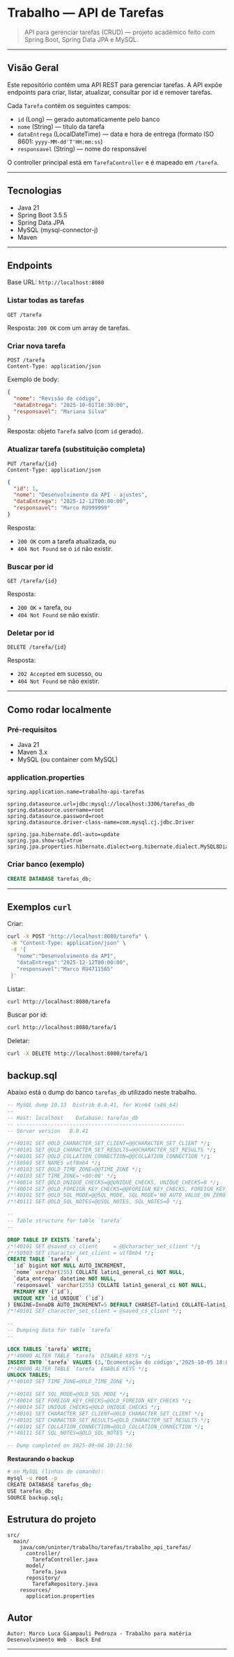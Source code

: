 # Trabalho — API de Tarefas

> API para gerenciar tarefas (CRUD) — projeto acadêmico feito com Spring Boot, Spring Data JPA e MySQL.

---

## Visão Geral

Este repositório contém uma API REST para gerenciar tarefas. A API expõe endpoints para criar, listar, atualizar, consultar por id e remover tarefas.

Cada `Tarefa` contém os seguintes campos:

* `id` (Long) — gerado automaticamente pelo banco
* `nome` (String) — título da tarefa
* `dataEntrega` (LocalDateTime) — data e hora de entrega (formato ISO 8601: `yyyy-MM-dd'T'HH:mm:ss`)
* `responsavel` (String) — nome do responsável

O controller principal está em `TarefaController` e é mapeado em `/tarefa`.

---

## Tecnologias

* Java 21
* Spring Boot 3.5.5
* Spring Data JPA
* MySQL (mysql-connector-j)
* Maven

---

## Endpoints

Base URL: `http://localhost:8080`

### Listar todas as tarefas

```
GET /tarefa
```

Resposta: `200 OK` com um array de tarefas.

### Criar nova tarefa

```
POST /tarefa
Content-Type: application/json
```

Exemplo de body:

```json
{
  "nome": "Revisão de código",
  "dataEntrega": "2025-10-01T18:30:00",
  "responsavel": "Mariana Silva"
}
```

Resposta: objeto `Tarefa` salvo (com `id` gerado).

### Atualizar tarefa (substituição completa)

```
PUT /tarefa/{id}
Content-Type: application/json
```

```json
{
  "id": 1,
  "nome": "Desenvolvimento da API - ajustes",
  "dataEntrega": "2025-12-12T00:00:00",
  "responsavel": "Marco RU999999"
}
```

Resposta:

* `200 OK` com a tarefa atualizada, ou
* `404 Not Found` se o `id` não existir.

### Buscar por id

```
GET /tarefa/{id}
```

Resposta:

* `200 OK` + tarefa, ou
* `404 Not Found` se não existir.

### Deletar por id

```
DELETE /tarefa/{id}
```

Resposta:

* `202 Accepted` em sucesso, ou
* `404 Not Found` se não existir.

---

## Como rodar localmente

### Pré-requisitos

* Java 21
* Maven 3.x
* MySQL (ou container com MySQL)

### application.properties

```properties
spring.application.name=trabalho-api-tarefas

spring.datasource.url=jdbc:mysql://localhost:3306/tarefas_db
spring.datasource.username=root
spring.datasource.password=root
spring.datasource.driver-class-name=com.mysql.cj.jdbc.Driver

spring.jpa.hibernate.ddl-auto=update
spring.jpa.show-sql=true
spring.jpa.properties.hibernate.dialect=org.hibernate.dialect.MySQL8Dialect
```

### Criar banco (exemplo)

```sql
CREATE DATABASE tarefas_db;
```

---

## Exemplos `curl`

Criar:

```bash
curl -X POST "http://localhost:8080/tarefa" \
 -H "Content-Type: application/json" \
 -d '{
   "nome":"Desenvolvimento da API",
   "dataEntrega":"2025-12-12T00:00:00",
   "responsavel":"Marco RU4711565"
 }'
```

Listar:

```bash
curl http://localhost:8080/tarefa
```

Buscar por id:

```bash
curl http://localhost:8080/tarefa/1
```

Deletar:

```bash
curl -X DELETE http://localhost:8080/tarefa/1
```

## backup.sql

Abaixo está o dump do banco `tarefas_db` utilizado neste trabalho.

```sql
-- MySQL dump 10.13  Distrib 8.0.41, for Win64 (x86_64)
--
-- Host: localhost    Database: tarefas_db
-- ------------------------------------------------------
-- Server version	8.0.41

/*!40101 SET @OLD_CHARACTER_SET_CLIENT=@@CHARACTER_SET_CLIENT */;
/*!40101 SET @OLD_CHARACTER_SET_RESULTS=@@CHARACTER_SET_RESULTS */;
/*!40101 SET @OLD_COLLATION_CONNECTION=@@COLLATION_CONNECTION */;
/*!50503 SET NAMES utf8mb4 */;
/*!40103 SET @OLD_TIME_ZONE=@@TIME_ZONE */;
/*!40103 SET TIME_ZONE='+00:00' */;
/*!40014 SET @OLD_UNIQUE_CHECKS=@@UNIQUE_CHECKS, UNIQUE_CHECKS=0 */;
/*!40014 SET @OLD_FOREIGN_KEY_CHECKS=@@FOREIGN_KEY_CHECKS, FOREIGN_KEY_CHECKS=0 */;
/*!40101 SET @OLD_SQL_MODE=@@SQL_MODE, SQL_MODE='NO_AUTO_VALUE_ON_ZERO' */;
/*!40111 SET @OLD_SQL_NOTES=@@SQL_NOTES, SQL_NOTES=0 */;

--
-- Table structure for table `tarefa`
--

DROP TABLE IF EXISTS `tarefa`;
/*!40101 SET @saved_cs_client     = @@character_set_client */;
/*!50503 SET character_set_client = utf8mb4 */;
CREATE TABLE `tarefa` (
  `id` bigint NOT NULL AUTO_INCREMENT,
  `nome` varchar(255) COLLATE latin1_general_ci NOT NULL,
  `data_entrega` datetime NOT NULL,
  `responsavel` varchar(255) COLLATE latin1_general_ci NOT NULL,
  PRIMARY KEY (`id`),
  UNIQUE KEY `id_UNIQUE` (`id`)
) ENGINE=InnoDB AUTO_INCREMENT=5 DEFAULT CHARSET=latin1 COLLATE=latin1_general_ci;
/*!40101 SET character_set_client = @saved_cs_client */;

--
-- Dumping data for table `tarefa`
--

LOCK TABLES `tarefa` WRITE;
/*!40000 ALTER TABLE `tarefa` DISABLE KEYS */;
INSERT INTO `tarefa` VALUES (3,'Dcomentação do código','2025-10-05 18:00:00','Leandro'),(4,'Revisão do código','2025-11-15 09:00:00','Paulo André');
/*!40000 ALTER TABLE `tarefa` ENABLE KEYS */;
UNLOCK TABLES;
/*!40103 SET TIME_ZONE=@OLD_TIME_ZONE */;

/*!40101 SET SQL_MODE=@OLD_SQL_MODE */;
/*!40014 SET FOREIGN_KEY_CHECKS=@OLD_FOREIGN_KEY_CHECKS */;
/*!40014 SET UNIQUE_CHECKS=@OLD_UNIQUE_CHECKS */;
/*!40101 SET CHARACTER_SET_CLIENT=@OLD_CHARACTER_SET_CLIENT */;
/*!40101 SET CHARACTER_SET_RESULTS=@OLD_CHARACTER_SET_RESULTS */;
/*!40101 SET COLLATION_CONNECTION=@OLD_COLLATION_CONNECTION */;
/*!40111 SET SQL_NOTES=@OLD_SQL_NOTES */;

-- Dump completed on 2025-09-08 10:21:56
```

**Restaurando o backup**

```bash
# no MySQL (linhas de comando):
mysql -u root -p
CREATE DATABASE tarefas_db;
USE tarefas_db;
SOURCE backup.sql;
```

## Estrutura do projeto

```
src/
  main/
    java/com/uninter/trabalho/tarefas/trabalho_api_tarefas/
      controller/
        TarefaController.java
      model/
        Tarefa.java
      repository/
        TarefaRepository.java
    resources/
      application.properties
```

## Autor

```
Autor: Marco Luca Giampauli Pedroza - Trabalho para matéria Desenvolvimento Web - Back End

```

---